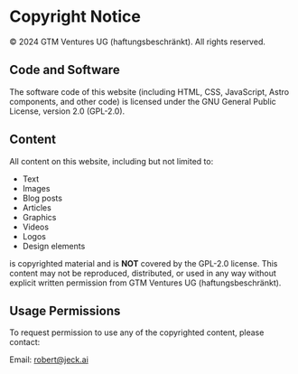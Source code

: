 # Copyright Notice

© 2024 GTM Ventures UG (haftungsbeschränkt). All rights reserved.

## Code and Software

The software code of this website (including HTML, CSS, JavaScript, Astro components, and other code) is licensed under the GNU General Public License, version 2.0 (GPL-2.0).

## Content

All content on this website, including but not limited to:

- Text
- Images
- Blog posts
- Articles
- Graphics
- Videos
- Logos
- Design elements

is copyrighted material and is **NOT** covered by the GPL-2.0 license. This content may not be reproduced, distributed, or used in any way without explicit written permission from GTM Ventures UG (haftungsbeschränkt).

## Usage Permissions

To request permission to use any of the copyrighted content, please contact:

Email: robert@jeck.ai 